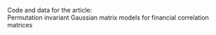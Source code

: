 Code and data for the article: 	
Permutation invariant Gaussian matrix models for financial correlation matrices
